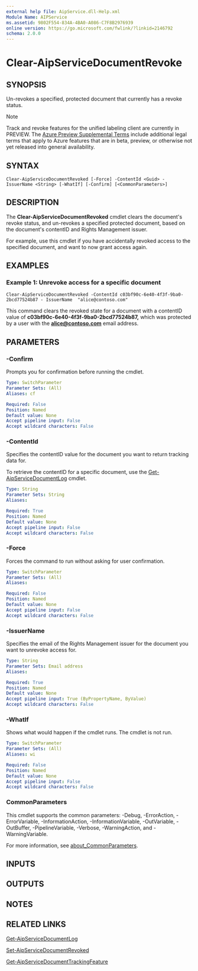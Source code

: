 ```yaml
---
external help file: AipService.dll-Help.xml
Module Name: AIPService
ms.assetid: 9802F554-834A-4BA0-A086-C7F8B2976939
online version: https://go.microsoft.com/fwlink/?linkid=2146792
schema: 2.0.0
---
```


# Clear-AipServiceDocumentRevoke

## SYNOPSIS
Un-revokes a specified, protected document that currently has a revoke status.

> [!NOTE]
> Track and revoke features for the unified labeling client are currently in PREVIEW. The [Azure Preview Supplemental Terms](https://azure.microsoft.com/support/legal/preview-supplemental-terms/) include additional legal terms that apply to Azure features that are in beta, preview, or otherwise not yet released into general availability. 
> 
## SYNTAX
```
Clear-AipServiceDocumentRevoked [-Force] -ContentId <Guid> - IssuerName <String> [-WhatIf] [-Confirm] [<CommonParameters>]
```

## DESCRIPTION
The **Clear-AipServiceDocumentRevoked** cmdlet clears the document's revoke status, and un-revokes a specified protected document, based on the document's contentID and Rights Management issuer. 

For example, use this cmdlet if you have accidentally revoked access to the specified document, and want to now grant access again.

## EXAMPLES

### Example 1: Unrevoke access for a specific document
```
Clear-AipServiceDocumentRevoked -ContentId c03bf90c-6e40-4f3f-9ba0-2bcd77524b87 - IssuerName  "alice@contoso.com"
```

This command clears the revoked state for a document with a contentID value of **c03bf90c-6e40-4f3f-9ba0-2bcd77524b87,** which was protected by a user with the **alice@contoso.com** email address.

## PARAMETERS

### -Confirm
Prompts you for confirmation before running the cmdlet.

```yaml
Type: SwitchParameter
Parameter Sets: (All)
Aliases: cf

Required: False
Position: Named
Default value: None
Accept pipeline input: False
Accept wildcard characters: False
```

### -ContentId
Specifies the contentID value for the document you want to return tracking data for.

To retrieve the contentID for a specific document, use the [Get-AipServiceDocumentLog](Get-AipServiceDocumentLog.md) cmdlet.
 
```yaml
Type: String
Parameter Sets: String
Aliases: 

Required: True
Position: Named
Default value: None
Accept pipeline input: False
Accept wildcard characters: False
```

### -Force
Forces the command to run without asking for user confirmation.

```yaml
Type: SwitchParameter
Parameter Sets: (All)
Aliases:

Required: False
Position: Named
Default value: None
Accept pipeline input: False
Accept wildcard characters: False
```

### -IssuerName
Specifies the email of the Rights Management issuer for the document you want to unrevoke access for.

```yaml
Type: String
Parameter Sets: Email address
Aliases:

Required: True
Position: Named
Default value: None
Accept pipeline input: True (ByPropertyName, ByValue)
Accept wildcard characters: False
```

### -WhatIf
Shows what would happen if the cmdlet runs. The cmdlet is not run.

```yaml
Type: SwitchParameter
Parameter Sets: (All)
Aliases: wi

Required: False
Position: Named
Default value: None
Accept pipeline input: False
Accept wildcard characters: False
```

### CommonParameters
This cmdlet supports the common parameters: -Debug, -ErrorAction, -ErrorVariable, -InformationAction, -InformationVariable, -OutVariable, -OutBuffer, -PipelineVariable, -Verbose, -WarningAction, and -WarningVariable. 

For more information, see [about_CommonParameters](/powershell/module/microsoft.powershell.core/about/about_commonparameters).

## INPUTS

## OUTPUTS

## NOTES

## RELATED LINKS

[Get-AipServiceDocumentLog](Get-AipServiceDocumentLog.md)

[Set-AipServiceDocumentRevoked](Set-AipServiceDocumentRevoked.md)

[Get-AipServiceDocumentTrackingFeature](Get-AipServiceDocumentTrackingFeature.md)